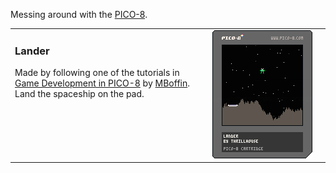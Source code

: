 Messing around with the [PICO-8](http://pico-8.com).

<table>
  <tr>
    <td valign="top">
      <h3>Lander</h3>
      Made by following one of the tutorials in <a href="https://mboffin.itch.io/gamedev-with-pico-8-issue1">Game Development in PICO-8</a> by <a href="https://mboffin.itch.io/">MBoffin</a>. Land the spaceship on the pad.
    </td>
    <td width="189px" align="center">
      <a href="https://joeyschoblaska.github.io/pico-8/lander.html">
        <img src="https://raw.githubusercontent.com/joeyschoblaska/pico-8/master/dist/lander.p8.png">
      </a>
    </td>
  </tr>
</table>
